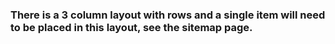 ### There is a 3 column layout with rows and a single item will need to be placed in this layout, see the sitemap page.